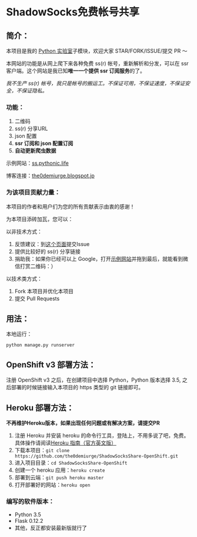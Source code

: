 # ShadowSocks免费帐号共享

## 简介：

本项目是我的 [Python 实验室](https://github.com/the0demiurge/Python-Scripts)子模块，欢迎大家 STAR/FORK/ISSUE/提交 PR ～

本网站的功能是从网上爬下来各种免费 ss(r) 帐号，重新解析和分发，可以在 ssr 客户端。这个网站是我已知**唯一一个提供 ssr 订阅服务**的了。

*我不生产 ss(r) 帐号，我只是帐号的搬运工。不保证可用，不保证速度，不保证安全，不保证隐私。*


### 功能：

1. 二维码
2. ss(r) 分享URL
3. json 配置
4. **ssr 订阅和 json 配置订阅**
5. **自动更新爬虫数据**


示例网站：[ss.pythonic.life](http://ss.pythonic.life)

博客连接：[the0demiurge.blogspot.jp](https://the0demiurge.blogspot.jp/2017/07/shadowsocks.html)

### 为该项目贡献力量：
本项目的作者和用户们为您的所有贡献表示由衷的感谢！

为本项目添砖加瓦，您可以：

以非技术方式：

1. 反馈建议：到[这个页面](https://github.com/the0demiurge/ShadowSocksShare-OpenShift/issues)提交Issue
2. 提供比较好的 ss(r) 分享链接
3. 捐助我：如果你已经可以上 Google，打开[示例网站](http://ss.pythonic.life)并拖到最后，就能看到微信打赏二维码：）

以技术类方式：

1. Fork 本项目并优化本项目
2. 提交 Pull Requests

## 用法：
本地运行：

`python manage.py runserver`

## OpenShift v3 部署方法：

注册 OpenShift v3 之后，在创建项目中选择 Python，Python 版本选择 3.5, 之后部署的时候链接输入本项目的 https 类型的 git 链接即可。

## Heroku 部署方法：
**不再维护Heroku版本，如果出现任何问题或有解决方案，请提交PR**
1. 注册 Heroku 并安装 heroku 的命令行工具，登陆上，不用多说了吧，免费。具体操作请阅读[Heroku 指南（官方英文版）](https://devcenter.heroku.com/articles/getting-started-with-python#set-up)
2. 下载本项目：`git clone https://github.com/the0demiurge/ShadowSocksShare-OpenShift.git`
3. 进入项目目录：`cd ShadowSocksShare-OpenShift`
4. 创建一个 heroku 应用：`heroku create`
5. 部署到云端：`git push heroku master`
6. 打开部署好的网站：`heroku open`

### 编写的软件版本：

* Python 3.5
* Flask 0.12.2
* 其他，反正都安装最新版就行了

